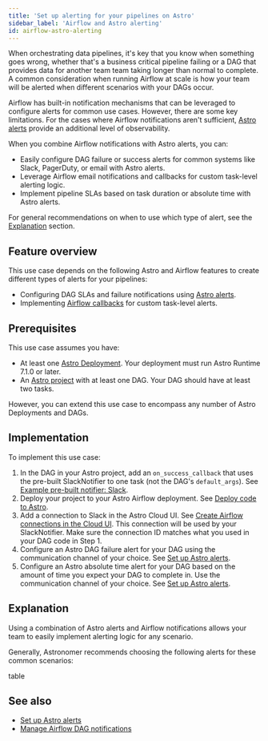 ```yaml
---
title: 'Set up alerting for your pipelines on Astro'
sidebar_label: 'Airflow and Astro alerting'
id: airflow-astro-alerting
---
```


When orchestrating data pipelines, it's key that you know when something goes wrong, whether that's a business critical pipeline failing or a DAG that provides data for another team team taking longer than normal to complete. A common consideration when running Airflow at scale is how your team will be alerted when different scenarios with your DAGs occur.

Airflow has built-in notification mechanisms that can be leveraged to configure alerts for common use cases. However, there are some key limitations. For the cases where Airflow notifications aren't sufficient, [Astro alerts](alerts.md) provide an additional level of observability.

When you combine Airflow notifications with Astro alerts, you can:

- Easily configure DAG failure or success alerts for common systems like Slack, PagerDuty, or email with Astro alerts.
- Leverage Airflow email notifications and callbacks for custom task-level alerting logic.
- Implement pipeline SLAs based on task duration or absolute time with Astro alerts.

For general recommendations on when to use which type of alert, see the [Explanation](#explanation) section.


## Feature overview

This use case depends on the following Astro and Airflow features to create different types of alerts for your pipelines:

- Configuring DAG SLAs and failure notifications using [Astro alerts](alerts.md).
- Implementing [Airflow callbacks](error-notifications-in-airflow.md) for custom task-level alerts. 

## Prerequisites

This use case assumes you have:

- At least one [Astro Deployment](create-deployment). Your deployment must run Astro Runtime 7.1.0 or later.
- An [Astro project](develop-project.md) with at least one DAG. Your DAG should have at least two tasks.

However, you can extend this use case to encompass any number of Astro Deployments and DAGs.

## Implementation

To implement this use case:

1. In the DAG in your Astro project, add an `on_success_callback` that uses the pre-built SlackNotifier to one task (not the DAG's `default_args`). See [Example pre-built notifier: Slack](error-notifications-in-airflow.md#example-pre-built-notifier-slack).  
2. Deploy your project to your Astro Airflow deployment. See [Deploy code to Astro](deploy-code.md).
3. Add a connection to Slack in the Astro Cloud UI. See [Create Airflow connections in the Cloud UI](create-and-link-connections.md). This connection will be used by your SlackNotifier. Make sure the connection ID matches what you used in your DAG code in Step 1.
4. Configure an Astro DAG failure alert for your DAG using the communication channel of your choice. See [Set up Astro alerts](alerts.md).
5. Configure an Astro absolute time alert for your DAG based on the amount of time you expect your DAG to complete in. Use the communication channel of your choice. See [Set up Astro alerts](alerts.md).

## Explanation

Using a combination of Astro alerts and Airflow notifications allows your team to easily implement alerting logic for any scenario. 

Generally, Astronomer recommends choosing the following alerts for these common scenarios:

table

## See also

- [Set up Astro alerts](alerts.md)
- [Manage Airflow DAG notifications](error-notifications-in-airflow.md)
